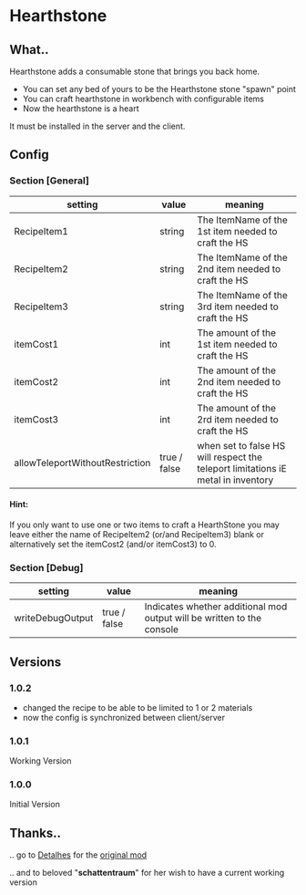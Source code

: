 # Hearthstone

## What..
Hearthstone adds a consumable stone that brings you back home.

- You can set any bed of yours to be the Hearthstone stone "spawn" point
- You can craft hearthstone in workbench with configurable items
- Now the hearthstone is a heart

It must be installed in the server and the client.

## Config

### Section [General]
setting | value | meaning
--------|-------|--------
RecipeItem1 | string | The ItemName of the 1st item needed to craft the HS
RecipeItem2 | string | The ItemName of the 2nd item needed to craft the HS
RecipeItem3 | string | The ItemName of the 3rd item needed to craft the HS
itemCost1 | int | The amount of the 1st item needed to craft the HS
itemCost2 | int | The amount of the 2nd item needed to craft the HS
itemCost3 | int | The amount of the 2rd item needed to craft the HS
allowTeleportWithoutRestriction | true / false | when set to false HS will respect the teleport limitations iE metal in inventory

#### Hint: 
If you only want to use one or two items to craft a HearthStone you may leave either the name of RecipeItem2 (or/and RecipeItem3) blank or alternatively set the itemCost2 (and/or itemCost3) to 0.


### Section [Debug]
setting | value | meaning
--------|-------|--------
writeDebugOutput | true / false | Indicates whether additional mod output will be written to the console


## Versions
### 1.0.2 
+ changed the recipe to be able to be limited to 1 or 2 materials 
+ now the config is synchronized between client/server

### 1.0.1
Working Version

### 1.0.0
Initial Version

## Thanks..
.. go to [Detalhes](https://valheim.thunderstore.io/package/Detalhes/) for the [original mod](https://valheim.thunderstore.io/package/Detalhes/Hearthstone/)

.. and to beloved "<b>schattentraum</b>" for her wish to have a current working version